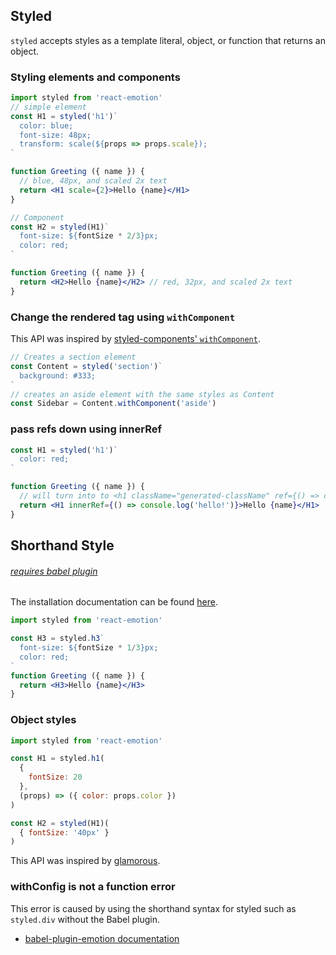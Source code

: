 ## Styled

`styled` accepts styles as a template literal, object, or function that returns an object.

### Styling elements and components
```jsx
import styled from 'react-emotion'
// simple element
const H1 = styled('h1')`
  color: blue;
  font-size: 48px;
  transform: scale(${props => props.scale});
`

function Greeting ({ name }) {
  // blue, 48px, and scaled 2x text
  return <H1 scale={2}>Hello {name}</H1> 
}

// Component
const H2 = styled(H1)`
  font-size: ${fontSize * 2/3}px;
  color: red;
`

function Greeting ({ name }) {
  return <H2>Hello {name}</H2> // red, 32px, and scaled 2x text
}

```
### Change the rendered tag using `withComponent`

This API was inspired by [styled-components' `withComponent`](https://www.styled-components.com/docs/api#withcomponent).

```jsx
// Creates a section element
const Content = styled('section')`
  background: #333;
`
// creates an aside element with the same styles as Content
const Sidebar = Content.withComponent('aside')

```

### pass refs down using innerRef

```jsx
const H1 = styled('h1')`
  color: red;
`

function Greeting ({ name }) {
  // will turn into to <h1 className="generated-className" ref={() => console.log('hello!')}>Hello {name}</h1>
  return <H1 innerRef={() => console.log('hello!')}>Hello {name}</H1>
}

```
## Shorthand Style
###### [requires babel plugin](babel.md)
The installation documentation can be found [here](install.md).

```jsx
import styled from 'react-emotion'

const H3 = styled.h3`
  font-size: ${fontSize * 1/3}px;
  color: red;
`
function Greeting ({ name }) {
  return <H3>Hello {name}</H3>
}
```

### Object styles
```jsx harmony
import styled from 'react-emotion'

const H1 = styled.h1(
  {
    fontSize: 20
  },
  (props) => ({ color: props.color })
)

const H2 = styled(H1)(
  { fontSize: '40px' }
)

```
This API was inspired by [glamorous](https://github.com/paypal/glamorous).

### withConfig is not a function error

This error is caused by using the shorthand syntax for styled such as `styled.div` without the Babel plugin.

- [babel-plugin-emotion documentation](https://github.com/emotion-js/emotion/blob/master/docs/babel.md)
